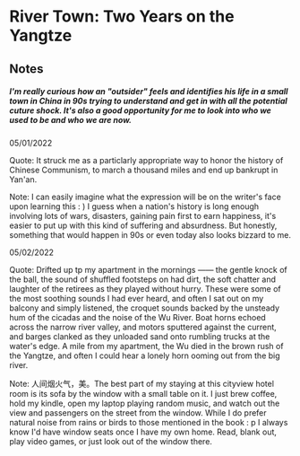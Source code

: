 # River Town: Two Years on the Yangtze

## Notes

##### I'm really curious how an "outsider" feels and identifies his life in a small town in China in 90s trying to understand and get in with all the potential cuture shock. It's also a good opportunity for me to look into who we used to be and who we are now.

05/01/2022

Quote: It struck me as a particlarly appropriate way to honor the history of Chinese Communism, to march a thousand miles and end up bankrupt in Yan'an.

Note: I can easily imagine what the expression will be on the writer's face upon learning this : ) I guess when a nation's history is long enough involving lots of wars, disasters, gaining pain first to earn happiness, it's easier to put up with this kind of suffering and absurdness. But honestly, something that would happen in 90s or even today also looks bizzard to me.



05/02/2022

Quote: Drifted up tp my apartment in the mornings —— the gentle knock of the ball, the sound of shuffled footsteps on had dirt, the soft chatter and laughter of the retirees as they played without hurry. These were some of the most soothing sounds I had ever heard, and often I sat out on my balcony and simply listened, the croquet sounds backed by the unsteady hum of the cicadas and the noise of the Wu River. Boat horns echoed across the narrow river valley, and motors sputtered against the current, and barges clanked as they unloaded sand onto rumbling trucks at the water's edge. A mile from my apartment, the Wu died in the brown rush of the Yangtze, and often I could hear a lonely horn ooming out from the big river.



Note: 人间烟火气，美。The best part of my staying at this cityview hotel room is its sofa by the window with a small table on it. I just brew coffee, hold my kindle,  open my laptop playing random music, and watch out the view and passengers on the street from the window. While I do prefer natural noise from rains or birds to those mentioned in the book : p I always know I'd have window seats once I have my own home. Read, blank out, play video games, or just look out of the window there.
